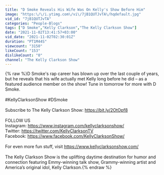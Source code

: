 ```yaml
---
title: "D Smoke Reveals His Wife Was On Kelly's Show Before Him"
image: "https:\/\/i.ytimg.com\/vi\/7jB1QUTJvTA\/hqdefault.jpg"
vid_id: "7jB1QUTJvTA"
categories: "People-Blogs"
tags: ["D Smoke","Kelly Clarkson","The Kelly Clarkson Show"]
date: "2021-11-02T13:41:57+03:00"
vid_date: "2021-11-02T02:30:01Z"
duration: "PT1M44S"
viewcount: "3150"
likeCount: "153"
dislikeCount: "0"
channel: "The Kelly Clarkson Show"
---
```

{% raw %}D Smoke's rap career has blown up over the last couple of years, but he reveals that his wife actually met Kelly long before he did – as a featured audience member on the show! Tune in tomorrow for more with D Smoke.<br /><br />#KellyClarksonShow #DSmoke<br /><br />Subscribe to The Kelly Clarkson Show: <a rel="nofollow" target="blank" href="https://bit.ly/2OtOpf8">https://bit.ly/2OtOpf8</a><br /> <br />FOLLOW US<br />Instagram: <a rel="nofollow" target="blank" href="https://www.instagram.com/kellyclarksonshow/">https://www.instagram.com/kellyclarksonshow/</a><br />Twitter: <a rel="nofollow" target="blank" href="https://twitter.com/KellyClarksonTV">https://twitter.com/KellyClarksonTV</a> <br />Facebook: <a rel="nofollow" target="blank" href="https://www.facebook.com/KellyClarksonShow/">https://www.facebook.com/KellyClarksonShow/</a><br /> <br />For even more fun stuff, visit <a rel="nofollow" target="blank" href="https://www.kellyclarksonshow.com/">https://www.kellyclarksonshow.com/</a><br /> <br />The Kelly Clarkson Show is the uplifting daytime destination for humor and connection featuring Emmy-winning talk show, Grammy-winning artist and America’s original idol, Kelly Clarkson.{% endraw %}

